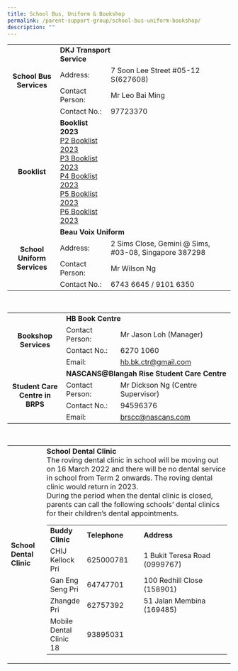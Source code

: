 ```yaml
---
title: School Bus, Uniform & Bookshop
permalink: /parent-support-group/school-bus-uniform-bookshop/
description: ""
---
```

<div data-node="5c375f4666a41">
<div>
<div>
<table>
<tbody>
<tr>
<td style="text-align: center;" rowspan="4"><strong>School Bus<br />Services</strong></td>
<td colspan="2"><strong>DKJ Transport<br />Service</strong></td>
</tr>
<tr>
<td>Address:</td>
<td>7 Soon Lee Street #05-12 S(627608)</td>
</tr>
<tr>
<td>Contact Person:</td>
<td>Mr Leo Bai Ming</td>
</tr>
<tr>
<td>Contact No.:</td>
<td>97723370</td>
</tr>
<tr>
<td style="text-align: center;"><strong>Booklist</strong></td>
<td><strong>Booklist 2023</strong><br /><a href="/files/P2-Booklist-2023.pdf">P2 Booklist 2023</a><br /><a href="/files/P3-Booklist-2023.pdf">P3 Booklist 2023</a><br /><a href="/files/P4-Booklist-2023.pdf">P4 Booklist 2023</a><br /><a href="/files/P5-Booklist-2023.pdf">P5 Booklist 2023</a><br /><a href="/files/P6-Booklist-2023.pdf">P6 Booklist 2023</a></td>
<td>&nbsp;</td>
</tr>
<tr>
<td style="text-align: center;" rowspan="4"><strong>School Uniform<br />Services</strong></td>
<td colspan="2"><strong>Beau Voix Uniform</strong></td>
</tr>
<tr>
<td>Address:</td>
<td>2 Sims Close, Gemini @ Sims, #03-08, Singapore 387298</td>
</tr>
<tr>
<td>Contact Person:</td>
<td>Mr Wilson Ng</td>
</tr>
<tr>
<td>Contact No.:</td>
<td>6743 6645 / 9101 6350</td>
</tr>
</tbody>
</table>
</div>
</div>
</div>
<div data-node="5da7e68a634cd">
<div>&nbsp;</div>
</div>
<div data-node="5da7e65ca17f2">
<div>
<div>
<table>
<tbody>
<tr>
<td style="text-align: center;" rowspan="4"><strong>Bookshop<br />Services</strong></td>
<td colspan="2"><strong>HB Book Centre</strong></td>
</tr>
<tr>
<td>Contact Person:</td>
<td>Mr Jason Loh (Manager)</td>
</tr>
<tr>
<td>Contact No.:</td>
<td>6270 1060</td>
</tr>
<tr>
<td>Email:</td>
<td><a href="mailto:hb.bk.ctr@gmail.com">hb.bk.ctr@gmail.com</a></td>
</tr>
<tr>
<td style="text-align: center;" rowspan="4"><strong>Student Care<br />Centre in BRPS</strong></td>
<td colspan="2"><strong>NASCANS@Blangah Rise Student Care Centre</strong></td>
</tr>
<tr>
<td>Contact Person:</td>
<td>Mr Dickson Ng (Centre Supervisor)</td>
</tr>
<tr>
<td>Contact No.:</td>
<td>94596376</td>
</tr>
<tr>
<td>Email:</td>
<td><a href="mailto:brscc@nascans.com">brscc@nascans.com</a></td>
</tr>
</tbody>
</table>
</div>
</div>
</div>
<div data-node="5c376032baf3c">
<div>&nbsp;</div>
</div>
<div data-node="5c37603c02201">
<div>
<div>
<table>
<tbody>
<tr>
<td><strong>School Dental Clinic</strong></td>
<td><strong>School Dental Clinic</strong><br>The roving dental clinic in school will be moving out on 16 March 2022 and there will be no dental service in school from Term 2 onwards. The roving dental clinic would return in 2023.<br>During the period when the dental clinic is closed, parents can call the following schools&rsquo; dental clinics for their children&rsquo;s dental appointments.
<table>
<tbody>
<tr>
<td><strong>Buddy Clinic</strong></td>
<td width="126"><strong>Telephone</strong></td>
<td width="249"><strong>Address</strong></td>
</tr>
<tr>
<td>CHIJ Kellock Pri</td>
<td>625000781</td>
<td>1 Bukit Teresa Road (0999767)</td>
</tr>
<tr>
<td>Gan Eng Seng Pri</td>
<td>64747701</td>
<td>100 Redhill Close (158901)</td>
</tr>
<tr>
<td>Zhangde Pri</td>
<td>62757392</td>
<td>51 Jalan Membina (169485)</td>
</tr>
<tr>
<td>Mobile Dental Clinic 18</td>
<td>93895031</td>
</tr>
</tbody>
</table>
</td>
</tr>
</tbody>
</table>
</div>
</div>
</div>